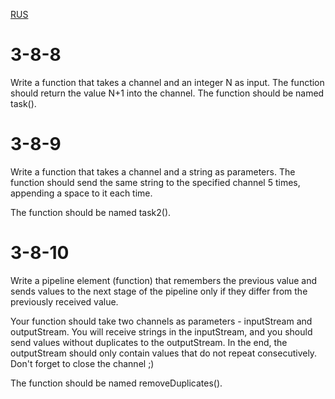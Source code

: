 [RUS](https://github.com/larikhide/stepik-go/blob/main/3-8-parallelism/README.md)

# 3-8-8  

Write a function that takes a channel and an integer N as input. The function should return the value N+1 into the channel. The function should be named task().  

# 3-8-9  

Write a function that takes a channel and a string as parameters. The function should send the same string to the specified channel 5 times, appending a space to it each time.

The function should be named task2().  

# 3-8-10   

Write a pipeline element (function) that remembers the previous value and sends values to the next stage of the pipeline only if they differ from the previously received value.

Your function should take two channels as parameters - inputStream and outputStream. You will receive strings in the inputStream, and you should send values without duplicates to the outputStream. In the end, the outputStream should only contain values that do not repeat consecutively. Don't forget to close the channel ;)

The function should be named removeDuplicates().